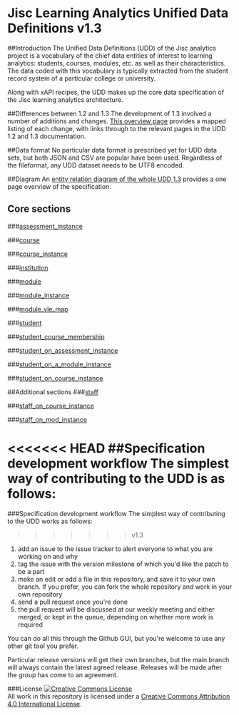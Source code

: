 # Jisc Learning Analytics Unified Data Definitions v1.3

##Introduction
The Unified Data Definitions (UDD) of the Jisc analytics project is a vocabulary of the chief data entities of interest to learning analytics: students, courses, modules, etc. as well as their characteristics. The data coded with this vocabulary is typically extracted from the student record system of a particular college or university.

Along with xAPI recipes, the UDD makes up the core data specification of the Jisc learning analytics architecture.

##Differences between 1.2 and 1.3
The development of 1.3 involved a number of additions and changes. [This overview page](differences.md) provides a mapped listing of each change, with links through to the relevant pages in the UDD 1.2 and 1.3 documentation.

##Data format
No particular data format is prescribed yet for UDD data sets, but both JSON and CSV are popular have been used. Regardless of the fileformat, any UDD dataset needs to be UTF8 encoded.

##Diagram
An [entity relation diagram of the whole UDD 1.3](diagram.md) provides a one page overview of the specification.

## Core sections
###[assessment_instance](udd/assessment_instance.md)

###[course](udd/course.md)

###[course_instance](udd/course_instance.md)

###[institution](udd/institution.md)

###[module](udd/module.md)

###[module_instance](udd/module_instance.md)

###[module_vle_map](udd/module_vle_map.md)

###[student](udd/student.md)

###[student_course_membership](udd/student_course_membership.md)

###[student_on_assessment_instance](udd/student_on_assessment_instance.md)

###[student_on_a_module_instance](udd/student_on_a_module_instance.md)

###[student_on_course_instance](udd/student_on_course_instance.md)

##Additional sections 
###[staff](udd/staff.md)

###[staff_on_course_instance](udd/staff_on_course_instance.md)

###[staff_on_mod_instance](udd/staff_on_mod_instance.md)

<<<<<<< HEAD
##Specification development workflow
The simplest way of contributing to the UDD is as follows:
=======
###Specification development workflow
The simplest way of contributing to the UDD works as follows:
>>>>>>> v1.3

1. add an issue to the issue tracker to alert everyone to what you are working on and why
2. tag the issue with the version milestone of which you'd like the patch to be a part
3. make an edit or add a file in this repository, and save it to your own branch. If you prefer, you can fork the whole repository and work in your own repository
4. send a pull request once you're done
5. the pull request will be discussed at our weekly meeting and either merged, or kept in the queue, depending on whether more work is required

You can do all this through the Github GUI, but you're welcome to use any other git tool you prefer.

Particular release versions will get their own branches, but the main branch will always contain the latest agreed release. Releases will be made after the group has come to an agreement.

###License
<a rel="license" href="http://creativecommons.org/licenses/by/4.0/"><img alt="Creative Commons License" style="border-width:0" src="https://i.creativecommons.org/l/by/4.0/88x31.png" /></a><br />All work in this repository is licensed under a <a rel="license" href="http://creativecommons.org/licenses/by/4.0/">Creative Commons Attribution 4.0 International License</a>.
